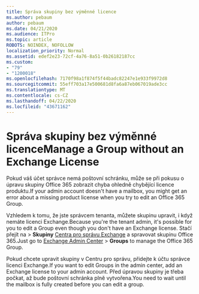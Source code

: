 ```yaml
---
title: Správa skupiny bez výměnné licence
ms.author: pebaum
author: pebaum
ms.date: 04/21/2020
ms.audience: ITPro
ms.topic: article
ROBOTS: NOINDEX, NOFOLLOW
localization_priority: Normal
ms.assetid: edef2e23-72cf-4a76-8a51-0b26182187cc
ms.custom:
- "79"
- "1200018"
ms.openlocfilehash: 7170f98a1f874f5f44badc82247e1e933f9972d8
ms.sourcegitcommit: 55eff703a17e500681d8fa6a87eb067019ade3cc
ms.translationtype: MT
ms.contentlocale: cs-CZ
ms.lasthandoff: 04/22/2020
ms.locfileid: "43671162"
---
```

# <a name="manage-a-group-without-an-exchange-license"></a><span data-ttu-id="c5446-102">Správa skupiny bez výměnné licence</span><span class="sxs-lookup"><span data-stu-id="c5446-102">Manage a Group without an Exchange License</span></span>

<span data-ttu-id="c5446-103">Pokud váš účet správce nemá poštovní schránku, může se při pokusu o úpravu skupiny Office 365 zobrazit chyba ohledně chybějící licence produktu.</span><span class="sxs-lookup"><span data-stu-id="c5446-103">If your admin account doesn't have a mailbox, you might get an error about a missing product license when you try to edit an Office 365 Group.</span></span>
  
<span data-ttu-id="c5446-104">Vzhledem k tomu, že jste správcem tenanta, můžete skupinu upravit, i když nemáte licenci Exchange.</span><span class="sxs-lookup"><span data-stu-id="c5446-104">Because you're the tenant admin, it's possible for you to edit a Group even though you don't have an Exchange license.</span></span> <span data-ttu-id="c5446-105">Stačí přejít na \> **Skupiny** [Centra pro správu Exchange](https://outlook.office365.com/ecp.aspx) a spravovat skupinu Office 365.</span><span class="sxs-lookup"><span data-stu-id="c5446-105">Just go to [Exchange Admin Center](https://outlook.office365.com/ecp.aspx) \> **Groups** to manage the Office 365 Group.</span></span>
  
<span data-ttu-id="c5446-106">Pokud chcete upravit skupiny v Centru pro správu, přidejte k účtu správce licenci Exchange.</span><span class="sxs-lookup"><span data-stu-id="c5446-106">If you want to edit Groups in the admin center, add an Exchange license to your admin account.</span></span> <span data-ttu-id="c5446-107">Před úpravou skupiny je třeba počkat, až bude poštovní schránka plně vytvořena.</span><span class="sxs-lookup"><span data-stu-id="c5446-107">You need to wait until the mailbox is fully created before you can edit a group.</span></span>
  